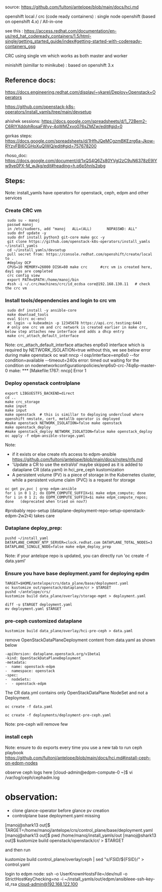 source: https://github.com/fultonj/antelope/blob/main/docs/hci.md

openshift local / crc (code ready containers) : single node openshift (based on openshift 4.x) / All-in-one

see this : https://access.redhat.com/documentation/en-us/red_hat_codeready_containers/1.5/html-single/getting_started_guide/index#getting-started-with-codeready-containers_gsg

CRC using single vm which works as both master and worker

minishift (simillar to minikube) : based on openshift 3.x

## Reference docs:

https://docs.engineering.redhat.com/display/~ykarel/Deploy+Openstack+Operators

https://github.com/openstack-k8s-operators/install_yamls/tree/main/devsetup

ahishek sessions: https://docs.google.com/spreadsheets/d/1_72Bem2-C6RIYXddohRosaFWyy-4qWMZxyo076sZMZw/edit#gid=0

gorkas steps: https://docs.google.com/spreadsheets/d/1HfhJQeMCgzmBKEzrg6a-Jkow-RYzvFBI6CGHoXuQIWQ/edit#gid=757678200

rhoso_doc: https://docs.google.com/document/d/1xQS4Q6Zs80YVgl2zC9uN6378zE9lYw9ve0PX-M_wJkg/edit#heading=h.p6p5hnls2qbg





## Steps:

Note: install_yamls have operators for openstack, ceph, edpm and other services

### Create CRC vm
```
 sudo su - manoj
 passwd manoj
 in /etc/sudoers, add "manoj   ALL=(ALL)       NOPASSWD: ALL"
 sudo dnf update -y
 sudo dnf install python3 git-core make gcc -y
 git clone https://github.com/openstack-k8s-operators/install_yamls ~/install_yamls
 cd ~/install_yamls/devsetup
 pull secret from: https://console.redhat.com/openshift/create/local to .
 #deploy OCP
 CPUS=10 MEMORY=26000 DISK=80 make crc      #crc vm is created here, day1 ops are completed
 crc config view
 export PATH=$PATH:/home/manoj/bin
 #ssh -i ~/.crc/machines/crc/id_ecdsa core@192.168.130.11   # check the crc vm
```
### Install tools/dependencies and login to crc vm 
```
 sudo dnf install -y ansible-core
 make download_tools
 eval $(crc oc-env)
 oc login -u kubeadmin -p 12345678 https://api.crc.testing:6443
 # only one crc vm and crc network is created earlier in make crc, below step attaches new interface and adds a dhcp entry 
 make crc_attach_default_interface
```
 Note: crc_attach_default_interface attaches enp6s0 interface which is required by NETWORK_ISOLATION=true without this, we see below error during make openstack
                               oc wait nncp -l osp/interface=enp6s0 --for condition=available --timeout=240s
                               error: timed out waiting for the condition on nodenetworkconfigurationpolicies/enp6s0-crc-74q6p-master-0
                               make: *** [Makefile:1767: nncp] Error 1

### Deploy openstack controlplane

```
export LIBGUESTFS_BACKEND=direct
cd ..
make crc_storage
make input
make input
make openstack  # this is simillar to deploying undercloud where openshift nmstate, cert, metallb operator is deployed
#make openstack NETWORK_ISOLATION=false make openstack
make openstack_deploy
#make openstack_deploy NETWORK_ISOLATION=false make openstack_deploy
oc apply -f edpm-ansible-storage.yaml   
```
Note:
   - if it exists or else  create nfs access to edpm-ansible https://github.com/fultonj/antelope/blob/main/docs/notes/nfs.md
   - 'Update a CR to use the extraVol' maybe skipped as it is added to dataplane CR (data.yaml) in hci_pre_ceph kustomization
   - A persistent volume (PV) is a piece of storage in the Kubernetes cluster, while a persistent volume claim (PVC) is a request for storage
```
oc get pv,pvc | grep edpm-ansible
for i in 0 1 2; do EDPM_COMPUTE_SUFFIX=$i make edpm_compute; done
for i in 0 1 2; do EDPM_COMPUTE_SUFFIX=$i make edpm_compute_repos; done   (deprecated when tried on nov7)
```
#probably repo-setup (dataplane-deployment-repo-setup-openstack-edpm-2w2r4) takes care

### Dataplane deploy_prep:
```
pushd ~/install_yaml
DATAPLANE_CHRONY_NTP_SERVER=clock.redhat.com DATAPLANE_TOTAL_NODES=3 DATAPLANE_SINGLE_NODE=false make edpm_deploy_prep
```
Note: if your antelope repo is updated, you can directly run 'oc create -f data.yaml'

### Ensure you have base deployment.yaml for deploying epdm
```
TARGET=$HOME/antelope/crs/data_plane/base/deployment.yaml
oc kustomize out/openstack/dataplane/cr > $TARGET
pushd ~/antelope/crs/
kustomize build data_plane/overlay/storage-mgmt > deployment.yaml

diff -u $TARGET deployment.yaml
mv deployment.yaml $TARGET
```
### pre-ceph customized dataplane
```
kustomize build data_plane/overlay/hci-pre-ceph > data.yaml
```
remove OpenStackDataPlaneDeployment content from data.yaml as shown below 
```
-apiVersion: dataplane.openstack.org/v1beta1
-kind: OpenStackDataPlaneDeployment
-metadata:
-  name: openstack-edpm
-  namespace: openstack
-spec:
-  nodeSets:
-  - openstack-edpm
```
The CR data.yml  contains only OpenStackDataPlane NodeSet and not a Deployment.
```
oc create -f data.yaml

oc create -f deployments/deployment-pre-ceph.yaml
```
Note: pre-ceph will remove few 

### install ceph
Note: ensure to do exports every time you use a new tab to run ceph playbook
https://github.com/fultonj/antelope/blob/main/docs/hci.md#install-ceph-on-edpm-nodes

observe ceph logs here
[cloud-admin@edpm-compute-0 ~]$ vi /var/log/ceph/cephadm.log




# observation:

- clone glance-operator before glance pv creation
- controlplane base deployment.yaml missing

 [manoj@shark13 out]$ TARGET=/home/manoj/antelope/crs/control_plane/base/deployment.yaml
[manoj@shark13 out]$ pwd
/home/manoj/install_yamls/out
[manoj@shark13 out]$ kustomize build openstack/openstack/cr/ > $TARGET

and then run

kustomize build control_plane/overlay/ceph | sed "s/_FSID_/${FSID}/" > control.yaml



login to edpm node:  ssh -o UserKnownHostsFile=/dev/null -o StrictHostKeyChecking=no -i ~/install_yamls/out/edpm/ansibleee-ssh-key-id_rsa cloud-admin@192.168.122.100







